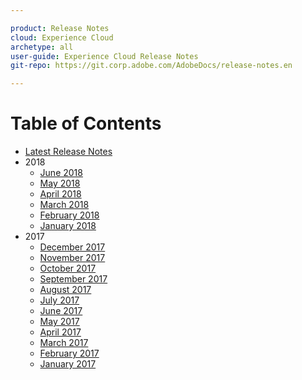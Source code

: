 ```yaml
---

product: Release Notes
cloud: Experience Cloud
archetype: all
user-guide: Experience Cloud Release Notes
git-repo: https://git.corp.adobe.com/AdobeDocs/release-notes.en

---
```


# Table of Contents

+ [Latest Release Notes](release-notes.md)
+ 2018
    + [June 2018]()
    + [May 2018]()
    + [April 2018]()
    + [March 2018]()
    + [February 2018]()
    + [January 2018]()
+ 2017
    + [December 2017]()
    + [November 2017]()
    + [October 2017]()
    + [September 2017]()
    + [August 2017]()
    + [July 2017]()
    + [June 2017]()
    + [May 2017]()
    + [April 2017]()
    + [March 2017]()
    + [February 2017]()
    + [January 2017]()
